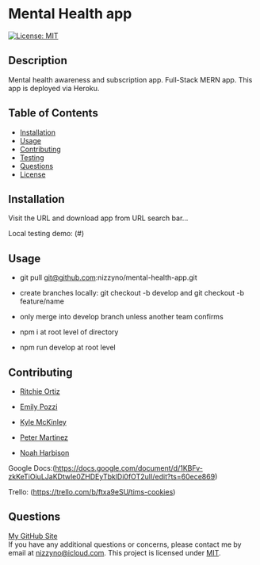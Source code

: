 # Mental Health app

[![License: MIT](https://img.shields.io/badge/License-MIT-yellow.svg)](https://opensource.org/licenses/MIT)

## Description

Mental health awareness and subscription app. Full-Stack MERN app. This app is deployed via Heroku.

## Table of Contents

- [Installation](#installation)
- [Usage](#usage)
- [Contributing](#contributing)
- [Testing](#testing)
- [Questions](#questions)
- [License](#license)

## Installation

Visit the URL and download app from URL search bar...

Local testing demo: (#)

## Usage

- git pull git@github.com:nizzyno/mental-health-app.git

- create branches locally: git checkout -b develop and git checkout -b feature/name

- only merge into develop branch unless another team confirms

- npm i at root level of directory

- npm run develop at root level

## Contributing

- [Ritchie Ortiz](https://www.GitHub.com/xRitchie91)

- [Emily Pozzi](https://www.GitHub.com/emilyepozzi)

- [Kyle McKinley](https://www.GitHub.com/kjmckinley)

- [Peter Martinez](https://www.GitHub.com/Pmarti53)

- [Noah Harbison](https://github.com/nizzyno)

Google Docs:(https://docs.google.com/document/d/1KBFv-zkKeTiOiuLJaKDtwle0ZHDEyTbklDi0fOT2uII/edit?ts=60ece869)

Trello: (https://trello.com/b/ftxa9eSU/tims-cookies)

## Questions

[My GitHub Site](https://www.github.com/nizzyno)\
 If you have any additional questions or concerns, please contact me by email at <nizzyno@icloud.com>.
This project is licensed under [MIT](https://opensource.org/licenses/MIT).
